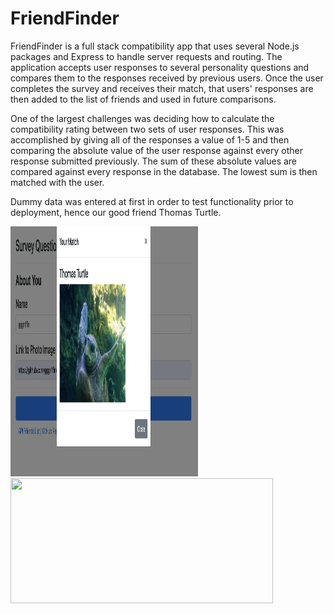 # FriendFinder

FriendFinder is a full stack compatibility app that uses several Node.js packages and Express to handle server requests and routing. The application accepts user responses to several personality questions and compares them to the responses received by previous users. Once the user completes the survey and receives their match, that users' responses are then added to the list of friends and used in future comparisons. 

One of the largest challenges was deciding how to calculate the compatibility rating between two sets of user responses. This was accomplished by giving all of the responses a value of 1-5 and then comparing the absolute value of the user response against every other response submitted previously. The sum of these absolute values are compared against every response in the database. The lowest sum is then matched with the user. 

Dummy data was entered at first in order to test functionality prior to deployment, hence our good friend Thomas Turtle.

<img src="/images/FriendFinder_Match.png" width= 300px; height=400px;>

<img src="/images/Bamazon_Screenshot.png" width= 420px; height= 200px;>

